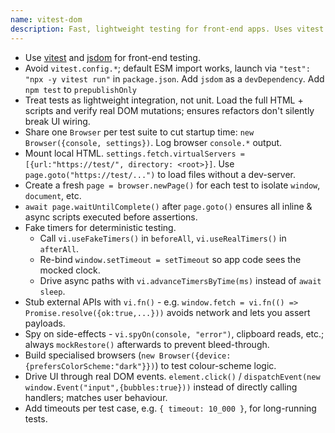 ```yaml
---
name: vitest-dom
description: Fast, lightweight testing for front-end apps. Uses vitest + jsdom instead to avoid heavy playwright.
---
```


- Use [vitest](http://npmjs.com/package/vitest) and [jsdom](https://www.npmjs.com/package/jsdom) for front-end testing.
- Avoid `vitest.config.*`; default ESM import works, launch via `"test": "npx -y vitest run"` in `package.json`. Add `jsdom` as a `devDependency`. Add `npm test` to `prepublishOnly`
- Treat tests as lightweight integration, not unit. Load the full HTML + scripts and verify real DOM mutations; ensures refactors don't silently break UI wiring.
- Share one `Browser` per test suite to cut startup time: `new Browser({console, settings})`. Log browser `console.*` output.
- Mount local HTML. `settings.fetch.virtualServers = [{url:"https://test/", directory: <root>}]`. Use `page.goto("https://test/...")` to load files without a dev-server.
- Create a fresh `page = browser.newPage()` for each test to isolate `window`, `document`, etc.
- `await page.waitUntilComplete()` after `page.goto()` ensures all inline & async scripts executed before assertions.
- Fake timers for deterministic testing.
  - Call `vi.useFakeTimers()` in `beforeAll`, `vi.useRealTimers()` in `afterAll`.
  - Re-bind `window.setTimeout = setTimeout` so app code sees the mocked clock.
  - Drive async paths with `vi.advanceTimersByTime(ms)` instead of `await sleep`.
- Stub external APIs with `vi.fn()` - e.g. `window.fetch = vi.fn(() => Promise.resolve({ok:true,...}))` avoids network and lets you assert payloads.
- Spy on side-effects - `vi.spyOn(console, "error")`, clipboard reads, etc.; always `mockRestore()` afterwards to prevent bleed-through.
- Build specialised browsers (`new Browser({device:{prefersColorScheme:"dark"}})`) to test colour-scheme logic.
- Drive UI through real DOM events. `element.click()` / `dispatchEvent(new window.Event("input",{bubbles:true}))` instead of directly calling handlers; matches user behaviour.
- Add timeouts per test case, e.g. `{ timeout: 10_000 }`, for long-running tests.

